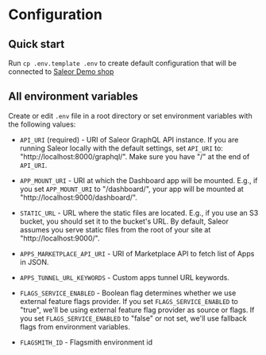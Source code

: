 # Configuration

## Quick start

Run `cp .env.template .env` to create default configuration that will be connected to [Saleor Demo shop](https://demo.saleor.io/dashboard/)

## All environment variables

Create or edit `.env` file in a root directory or set environment variables with the following values:

- `API_URI` (required) - URI of Saleor GraphQL API instance.
  If you are running Saleor locally with the default settings, set `API_URI` to: "http://localhost:8000/graphql/".
  Make sure you have "/" at the end of `API_URI`.

- `APP_MOUNT_URI` - URI at which the Dashboard app will be mounted.
  E.g., if you set `APP_MOUNT_URI` to "/dashboard/", your app will be mounted at "http://localhost:9000/dashboard/".

- `STATIC_URL` - URL where the static files are located.
  E.g., if you use an S3 bucket, you should set it to the bucket's URL. By default, Saleor assumes you serve static files from the root of your site at "http://localhost:9000/".

- `APPS_MARKETPLACE_API_URI` - URI of Marketplace API to fetch list of Apps in JSON.

- `APPS_TUNNEL_URL_KEYWORDS` - Custom apps tunnel URL keywords.

- `FLAGS_SERVICE_ENABLED` - Boolean flag determines whether we use external feature flags provider.
  If you set `FLAGS_SERVICE_ENABLED` to "true", we'll be using external feature flag provider as source or flags.
  If you set `FLAGS_SERVICE_ENABLED` to "false" or not set, we'll use fallback flags from environment variables.

- `FLAGSMITH_ID` - Flagsmith environment id
